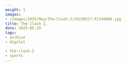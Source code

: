 ```yaml
---
weight: 1
images:
- /images/2025/May/The-Clash-2/20250517-P1140809.jpg
title: The Clash 2.
date: 2025-05-19
tags:
- archive
- digital

- the-clash-2
- sports
---
```


